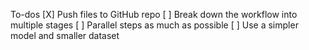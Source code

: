 To-dos
[X] Push files to GitHub repo
[ ] Break down the workflow into multiple stages
[ ] Parallel steps as much as possible
[ ] Use a simpler model and smaller dataset
